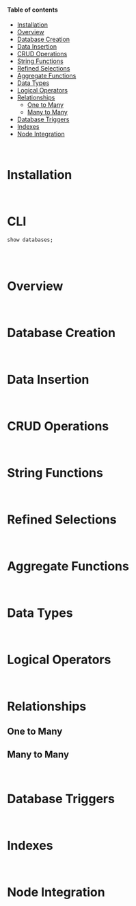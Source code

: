 

#### Table of contents

* [Installation](#installation)
* [Overview](#overview)
* [Database Creation](#database-creation)
* [Data Insertion](#data-insertion)
* [CRUD Operations](#crud-operations)
* [String Functions](#string-functions)
* [Refined Selections](#refined-selections)
* [Aggregate Functions](#aggregate-functions)
* [Data Types](#data-types)
* [Logical Operators](#logical-operators)
* [Relationships](#relationships)
    * [One to Many](#one-to-many)
    * [Many to Many](#many-to-many)
* [Database Triggers](#database-triggers)
* [Indexes](#indexes)
* [Node Integration](#node-integration)

&nbsp;
# Installation


&nbsp;
# CLI
`show databases;` 


``` shell

```


&nbsp;
# Overview


&nbsp;
# Database Creation


&nbsp;
# Data Insertion


&nbsp;
# CRUD Operations


&nbsp;
# String Functions


&nbsp;
# Refined Selections


&nbsp;
# Aggregate Functions


&nbsp;
# Data Types


&nbsp;
# Logical Operators


&nbsp;
# Relationships


## One to Many
    
    
## Many to Many


&nbsp;
# Database Triggers


&nbsp;
# Indexes


&nbsp;
# Node Integration